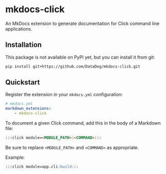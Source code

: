 # mkdocs-click

An MkDocs extension to generate documentation for Click command line applications.

## Installation

This package is not available on PyPI yet, but you can install it from git:

```bash
pip install git+https://github.com/DataDog/mkdocs-click.git
```

## Quickstart

Register the extension in your `mkdocs.yml` configuration:

```yaml
# mkdocs.yml
markdown_extensions:
    - mkdocs-click
```

To document a given Click command, add this in the body of a Markdown file:

```markdown
:::click module=<MODULE_PATH>:<COMMAND>:::
```

Be sure to replace `<MODULE_PATH>` and `<COMMAND>` as appropriate.

Example:

```markdown
:::click module=app.cli:build:::
```
